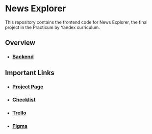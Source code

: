 # News Explorer

This repository contains the frontend code for News Explorer, the final project in the Practicum by Yandex curriculum.

## Overview

- ### [Backend](https://github.com/McCambley/news-explorer-api)

## Important Links

- ### [Project Page](https://practicum.yandex.com/learn/web/courses/01d7371d-0a84-4d7d-97a3-84c9a2601943/sprints/4271/topics/4324609a-2c59-4537-b130-6c3d0ccf68ff/lessons/94561dfe-d108-41ec-896a-b5124fb563d0/)
- ### [Checklist](https://code.s3.yandex.net/web-developer/static/web-diploma-criteria-en/index.html#)
- ### [Trello](https://trello.com/b/xUrDxii4/final-project)
- ### [Figma](https://www.figma.com/file/z1bxDn7eBEDlsDhnZ9dtin/Your-Final-Project?node-id=0%3A1)
